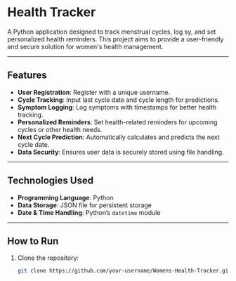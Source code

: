   
 # Health Tracker

A Python application designed to track menstrual cycles, log sy, and set personalized health reminders. This project aims to provide a user-friendly and secure solution for women's health management.

---

## Features
- **User Registration**: Register with a unique username.
- **Cycle Tracking**: Input last cycle date and cycle length for predictions.
- **Symptom Logging**: Log symptoms with timestamps for better health tracking.
- **Personalized Reminders**: Set health-related reminders for upcoming cycles or other health needs.
- **Next Cycle Prediction**: Automatically calculates and predicts the next cycle date.
- **Data Security**: Ensures user data is securely stored using file handling.

---

## Technologies Used
- **Programming Language**: Python
- **Data Storage**: JSON file for persistent storage
- **Date & Time Handling**: Python’s `datetime` module

---

## How to Run
1. Clone the repository:
   ```bash
   git clone https://github.com/your-username/Womens-Health-Tracker.git
